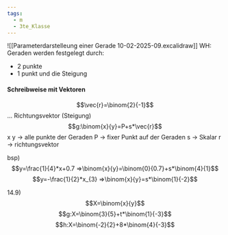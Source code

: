 ```yaml
---
tags:
  - m
  - 3te_Klasse
---
```

![[Parameterdarstelleung einer Gerade 10-02-2025-09.excalidraw]]
WH: Geraden werden festgelegt durch:
- 2 punkte
- 1 punkt und die Steigung

#### Schreibweise mit Vektoren
$$\vec{r}=\binom{2}{-1}$$... Richtungsvektor (Steigung)
$$g:\binom{x}{y}=P+s*\vec{r}$$
x y → alle punkte der Geraden
P → fixer Punkt auf der Geraden
s → Skalar
r → richtungsvektor

bsp)
$$y=\frac{1}{4}*x+0.7 ⇒\binom{x}{y}=\binom{0}{0.7}+s*\binom{4}{1}$$
$$y=-\frac{1}{2}*x_{3} ⇒\binom{x}{y}=s*\binom{1}{-2}$$

14.9)
$$X=\binom{x}{y}$$
$$g:X=\binom{3}{5}+t*\binom{1}{-3}$$
$$h:X=\binom{-2}{2}+8*\binom{4}{-3}$$
